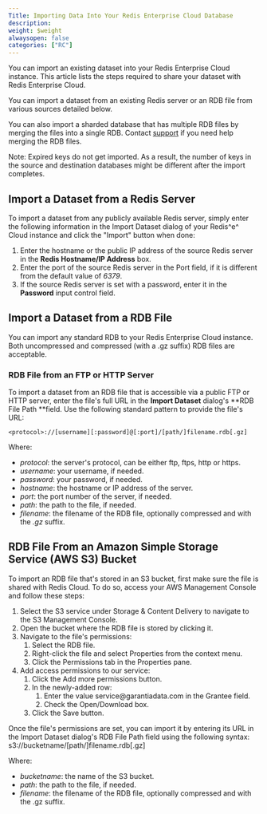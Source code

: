 ```yaml
---
Title: Importing Data Into Your Redis Enterprise Cloud Database
description: 
weight: $weight
alwaysopen: false
categories: ["RC"]
---
```

You can import an existing dataset into your Redis Enterprise Cloud
instance. This article lists the steps required to share your dataset
with Redis Enterprise Cloud.

You can import a dataset from an existing Redis server or an RDB file
from various sources detailed below.

You can also import a sharded database that has multiple RDB files by
merging the files into a single RDB. Contact
[support](https://redislabs.com/support) if you need help merging the
RDB files.

Note: Expired keys do not get imported. As a result, the number of keys
in the source and destination databases might be different after the
import completes.

## Import a Dataset from a Redis Server

To import a dataset from any publicly available Redis server, simply
enter the following information in the Import Dataset dialog of your
Redis^e^ Cloud instance and click the "Import" button when done:

1. Enter the hostname or the public IP address of the source Redis
    server in the **Redis Hostname/IP Address** box.
1. Enter the port of the source Redis server in the Port field, if it
    is different from the default value of *6379*.
1. If the source Redis server is set with a password, enter it in the
    **Password** input control field.

## Import a Dataset from a RDB File

You can import any standard RDB to your Redis Enterprise Cloud instance.
Both uncompressed and compressed (with a .gz suffix) RDB files are
acceptable.

### RDB File from an FTP or HTTP Server

To import a dataset from an RDB file that is accessible via a public FTP
or HTTP server, enter the file's full URL in the **Import Dataset**
dialog's **RDB File Path **field. Use the following standard pattern to
provide the file's URL:

`<protocol>://[username][:password]@[:port]/[path/]filename.rdb[.gz]`

Where:

- *protocol*: the server's protocol, can be either ftp, ftps, http or
    https.
- *username*: your username, if needed.
- *password*: your password, if needed.
- *hostname*: the hostname or IP address of the server.
- *port*: the port number of the server, if needed.
- *path*: the path to the file, if needed.
- *filename*: the filename of the RDB file, optionally compressed and
    with the *.gz* suffix.

## RDB File From an Amazon Simple Storage Service (AWS S3) Bucket

To import an RDB file that's stored in an S3 bucket, first make sure the
file is shared with Redis Cloud. To do so, access your AWS Management
Console and follow these steps:

1. Select the S3 service under Storage & Content Delivery to navigate
    to the S3 Management Console.
1. Open the bucket where the RDB file is stored by clicking it.
1. Navigate to the file's permissions:
    1. Select the RDB file.
    1. Right-click the file and select Properties from the context
        menu.
    1. Click the Permissions tab in the Properties pane.
1. Add access permissions to our service:
    1. Click the Add more permissions button.
    1. In the newly-added row:
        1. Enter the value service\@garantiadata.com in the Grantee
            field.
        1. Check the Open/Download box.
    1. Click the Save button.

Once the file's permissions are set, you can import it by entering its
URL in the Import Dataset dialog's RDB File Path field using the
following syntax:
s3://bucketname/\[path/\]filename.rdb\[.gz\]

Where:

- *bucketname*: the name of the S3 bucket.
- *path*: the path to the file, if needed.
- *filename*: the filename of the RDB file, optionally compressed and
    with the .gz suffix.
